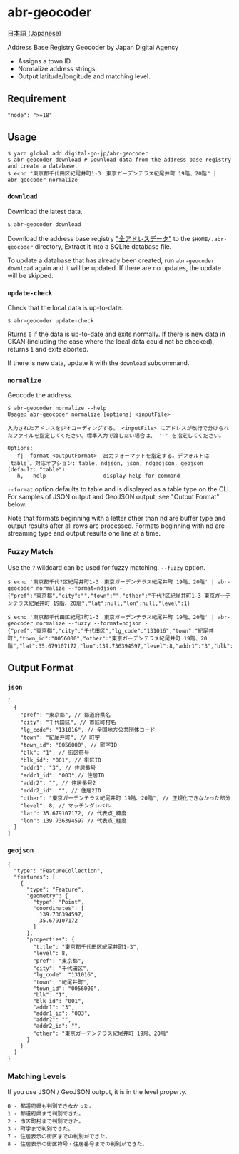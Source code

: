 # abr-geocoder

[日本語 (Japanese)](./README.ja.md)

Address Base Registry Geocoder by Japan Digital Agency
- Assigns a town ID.
- Normalize address strings.
- Output latitude/longitude and matching level.

## Requirement

```
"node": ">=18"
```

## Usage

```
$ yarn global add digital-go-jp/abr-geocoder
$ abr-geocoder download # Download data from the address base registry and create a database.
$ echo "東京都千代田区紀尾井町1-3　東京ガーデンテラス紀尾井町 19階、20階" | abr-geocoder normalize -
```

### `download`

Download the latest data.

```
$ abr-geocoder download
```

Download the address base registry ["全アドレスデータ"](https://catalog.registries.digital.go.jp/rc/dataset/ba000001) to the `$HOME/.abr-geocoder` directory, Extract it into a SQLite database file.

To update a database that has already been created, run `abr-geocoder download` again and it will be updated. If there are no updates, the update will be skipped.

### `update-check`

Check that the local data is up-to-date.

```
$ abr-geocoder update-check
```
Rturns `0` if the data is up-to-date and exits normally. If there is new data in CKAN (including the case where the local data could not be checked), returns `1` and exits aborted.

If there is new data, update it with the `download` subcommand.

### `normalize`

Geocode the address.

```
$ abr-geocoder normalize --help
Usage: abr-geocoder normalize [options] <inputFile>

入力されたアドレスをジオコーディングする。 <inputFile> にアドレスが改行で分けられたファイルを指定してください。標準入力で渡したい場合は、 '-' を指定してください。

Options:
  -f|--format <outputFormat>  出力フォーマットを指定する。デフォルトは `table`。対応オプション: table, ndjson, json, ndgeojson, geojson (default: "table")
  -h, --help                  display help for command
```

`--format` option defaults to table and is displayed as a table type on the CLI. For samples of JSON output and GeoJSON output, see "Output Format" below.

Note that formats beginning with a letter other than nd are buffer type and output results after all rows are processed. Formats beginning with nd are streaming type and output results one line at a time.

### Fuzzy Match

Use the `?` wildcard can be used for fuzzy matching. `--fuzzy` option.

```
$ echo '東京都千代?区紀尾井町1-3　東京ガーデンテラス紀尾井町 19階、20階' | abr-geocoder normalize --format=ndjson -
{"pref":"東京都","city":"","town":"","other":"千代?区紀尾井町1-3 東京ガーデンテラス紀尾井町 19階、20階","lat":null,"lon":null,"level":1}

$ echo '東京都千代田区紀尾?町1-3　東京ガーデンテラス紀尾井町 19階、20階' | abr-geocoder normalize --fuzzy --format=ndjson -
{"pref":"東京都","city":"千代田区","lg_code":"131016","town":"紀尾井町","town_id":"0056000","other":"東京ガーデンテラス紀尾井町 19階、20階","lat":35.679107172,"lon":139.736394597,"level":8,"addr1":"3","blk":"1","blk_id":"001","addr1_id":"003","addr2":"","addr2_id":""}
```

## Output Format

### `json`

```
[
  {
    "pref": "東京都", // 都道府県名
    "city": "千代田区", // 市区町村名
    "lg_code": "131016", // 全国地方公共団体コード
    "town": "紀尾井町", // 町字
    "town_id": "0056000", // 町字ID
    "blk": "1", // 街区符号
    "blk_id": "001", // 街区ID
    "addr1": "3", // 住居番号
    "addr1_id": "003",// 住居ID
    "addr2": "", // 住居番号2
    "addr2_id": "", // 住居2ID
    "other": "東京ガーデンテラス紀尾井町 19階、20階", // 正規化できなかった部分
    "level": 8, // マッチングレベル
    "lat": 35.679107172, // 代表点_緯度
    "lon": 139.736394597 // 代表点_経度
  }
]
```

### `geojson`

```
{
  "type": "FeatureCollection",
  "features": [
    {
      "type": "Feature",
      "geometry": {
        "type": "Point",
        "coordinates": [
          139.736394597,
          35.679107172
        ]
      },
      "properties": {
        "title": "東京都千代田区紀尾井町1-3",
        "level": 8,
        "pref": "東京都",
        "city": "千代田区",
        "lg_code": "131016",
        "town": "紀尾井町",
        "town_id": "0056000",
        "blk": "1",
        "blk_id": "001",
        "addr1": "3",
        "addr1_id": "003",
        "addr2": "",
        "addr2_id": "",
        "other": "東京ガーデンテラス紀尾井町 19階、20階"
      }
    }
  ]
}
```

### Matching Levels

If you use JSON / GeoJSON output, it is in the level property.

```
0 - 都道府県も判別できなかった。
1 - 都道府県まで判別できた。
2 - 市区町村まで判別できた。
3 - 町字まで判別できた。
7 - 住居表示の街区までの判別ができた。
8 - 住居表示の街区符号・住居番号までの判別ができた。
```
